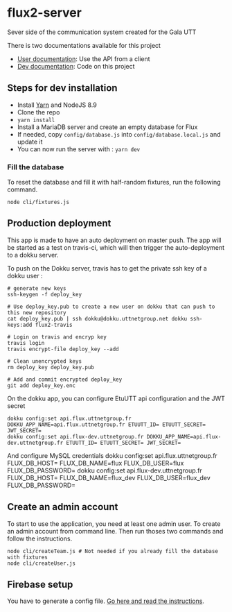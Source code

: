 # flux2-server

Sever side of the communication system created for the Gala UTT

There is two documentations available for this project

* [User documentation](https://github.com/ungdev/flux2-server/wiki/User-documentation): Use the API from a client
* [Dev documentation](https://github.com/ungdev/flux2-server/wiki/Dev-documentation): Code on this project

## Steps for dev installation

* Install [Yarn](https://yarnpkg.com/lang/en/docs/install/) and NodeJS 8.9
* Clone the repo
* `yarn install`
* Install a MariaDB server and create an empty database for Flux
* If needed, copy `config/database.js` into `config/database.local.js` and update it
* You can now run the server with : `yarn dev`

### Fill the database
To reset the database and fill it with half-random fixtures, run the following command.

```
node cli/fixtures.js
```


## Production deployment
This app is made to have an auto deployment on master push. The app will be started as a test on travis-ci, which will then trigger the auto-deployment to a dokku server.

To push on the Dokku server, travis has to get the private ssh key of a dokku user :

```
# generate new keys
ssh-keygen -f deploy_key

# Use deploy_key.pub to create a new user on dokku that can push to this new repository
cat deploy_key.pub | ssh dokku@dokku.uttnetgroup.net dokku ssh-keys:add flux2-travis

# Login on travis and encryp key
travis login
travis encrypt-file deploy_key --add

# Clean unencrypted keys
rm deploy_key deploy_key.pub

# Add and commit encrypted deploy_key
git add deploy_key.enc
```

On the dokku app, you can configure EtuUTT api configuration and the JWT secret

```
dokku config:set api.flux.uttnetgroup.fr DOKKU_APP_NAME=api.flux.uttnetgroup.fr ETUUTT_ID= ETUUTT_SECRET= JWT_SECRET=
dokku config:set api.flux-dev.uttnetgroup.fr DOKKU_APP_NAME=api.flux-dev.uttnetgroup.fr ETUUTT_ID= ETUUTT_SECRET= JWT_SECRET=
```

And configure MySQL credentials
dokku config:set api.flux.uttnetgroup.fr FLUX_DB_HOST= FLUX_DB_NAME=flux FLUX_DB_USER=flux FLUX_DB_PASSWORD=
dokku config:set api.flux-dev.uttnetgroup.fr FLUX_DB_HOST= FLUX_DB_NAME=flux_dev FLUX_DB_USER=flux_dev FLUX_DB_PASSWORD=

## Create an admin account
To start to use the application, you need at least one admin user.
To create an admin account from command line. Then run thoses two commands and follow the instructions.

```
node cli/createTeam.js # Not needed if you already fill the database with fixtures
node cli/createUser.js
```

## Firebase setup

You have to generate a config file. [Go here and read the instructions](https://firebase.google.com/docs/admin/setup).
